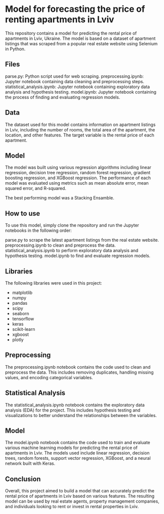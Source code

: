 # Model for forecasting the price of renting apartments in Lviv
This repository contains a model for predicting the rental price of apartments in Lviv, Ukraine. The model is based on a dataset of apartment listings that was scraped from a popular real estate website using Selenium in Python.

## Files
parse.py: Python script used for web scraping.
preprocessing.ipynb: Jupyter notebook containing data cleaning and preprocessing steps.
statistical_analysis.ipynb: Jupyter notebook containing exploratory data analysis and hypothesis testing.
model.ipynb: Jupyter notebook containing the process of finding and evaluating regression models.

## Data
The dataset used for this model contains information on apartment listings in Lviv, including the number of rooms, the total area of the apartment, the location, and other features. The target variable is the rental price of each apartment.

## Model
The model was built using various regression algorithms including linear regression, decision tree regression, random forest regression, gradient boosting regression, and XGBoost regression. The performance of each model was evaluated using metrics such as mean absolute error, mean squared error, and R-squared.

The best performing model was a Stacking Ensamble.

## How to use
To use this model, simply clone the repository and run the Jupyter notebooks in the following order:

parse.py to scrape the latest apartment listings from the real estate website.
preprocessing.ipynb to clean and preprocess the data.
statistical_analysis.ipynb to perform exploratory data analysis and hypothesis testing.
model.ipynb to find and evaluate regression models.

## Libraries
The following libraries were used in this project:

- matplotlib
- numpy
- pandas
- scipy
- seaborn
- tensorflow
- keras
- scikit-learn
- xgboost
- plotly

## Preprocessing
The preprocessing.ipynb notebook contains the code used to clean and preprocess the data. This includes removing duplicates, handling missing values, and encoding categorical variables.

## Statistical Analysis
The statistical_analysis.ipynb notebook contains the exploratory data analysis (EDA) for the project. This includes hypothesis testing and visualizations to better understand the relationships between the variables.

## Model
The model.ipynb notebook contains the code used to train and evaluate various machine learning models for predicting the rental price of apartments in Lviv. The models used include linear regression, decision trees, random forests, support vector regression, XGBoost, and a neural network built with Keras.

## Conclusion
Overall, this project aimed to build a model that can accurately predict the rental price of apartments in Lviv based on various features. The resulting model can be used by real estate agents, property management companies, and individuals looking to rent or invest in rental properties in Lviv.
